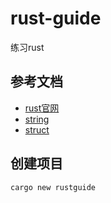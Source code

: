 # rust-guide
练习rust

## 参考文档
- [rust官网](https://www.rust-lang.org/)
- [string](https://doc.rust-lang.org/book/ch08-02-strings.html)
- [struct](https://doc.rust-lang.org/book/ch05-01-defining-structs.html)

## 创建项目
```shell
cargo new rustguide
```